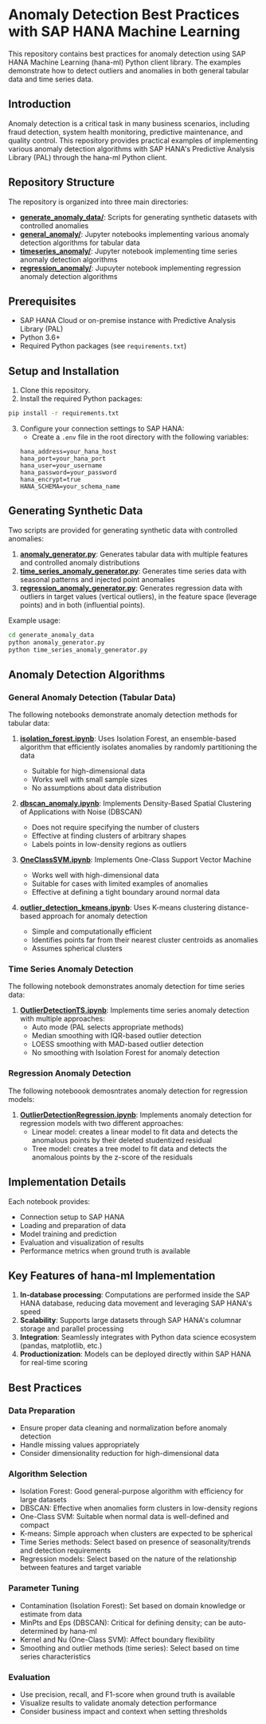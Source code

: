 # Anomaly Detection Best Practices with SAP HANA Machine Learning

This repository contains best practices for anomaly detection using SAP HANA Machine Learning (hana-ml) Python client library. The examples demonstrate how to detect outliers and anomalies in both general tabular data and time series data.

## Introduction

Anomaly detection is a critical task in many business scenarios, including fraud detection, system health monitoring, predictive maintenance, and quality control. This repository provides practical examples of implementing various anomaly detection algorithms with SAP HANA's Predictive Analysis Library (PAL) through the hana-ml Python client.

## Repository Structure

The repository is organized into three main directories:

- **[generate_anomaly_data/](https://github.com/SAP-samples/sap-btp-ai-best-practices/tree/main/best-practices/anomaly-detection/python/generate_anomaly_data)**: Scripts for generating synthetic datasets with controlled anomalies
- **[general_anomaly/](https://github.com/SAP-samples/sap-btp-ai-best-practices/tree/main/best-practices/anomaly-detection/python/general_anomaly)**: Jupyter notebooks implementing various anomaly detection algorithms for tabular data
- **[timeseries_anomaly/](https://github.com/SAP-samples/sap-btp-ai-best-practices/tree/main/best-practices/anomaly-detection/python/timeseries_anomaly)**: Jupyter notebook implementing time series anomaly detection algorithms
- **[regression_anomaly/]()**: Jupuyter notebook implementing regression anomaly detection algorithms

## Prerequisites

- SAP HANA Cloud or on-premise instance with Predictive Analysis Library (PAL)
- Python 3.6+
- Required Python packages (see `requirements.txt`)

## Setup and Installation

1. Clone this repository.
2. Install the required Python packages:

```bash
pip install -r requirements.txt
```

3. Configure your connection settings to SAP HANA:
   - Create a `.env` file in the root directory with the following variables:
   ```
   hana_address=your_hana_host
   hana_port=your_hana_port
   hana_user=your_username
   hana_password=your_password
   hana_encrypt=true
   HANA_SCHEMA=your_schema_name
   ```

## Generating Synthetic Data

Two scripts are provided for generating synthetic data with controlled anomalies:

1. **[anomaly_generator.py](https://github.com/SAP-samples/sap-btp-ai-best-practices/blob/main/best-practices/anomaly-detection/python/generate_anomaly_data/anomaly_generator.py)**: Generates tabular data with multiple features and controlled anomaly distributions
2. **[time_series_anomaly_generator.py](https://github.com/SAP-samples/sap-btp-ai-best-practices/blob/main/best-practices/anomaly-detection/python/generate_anomaly_data/time_series_anomaly_generator.py)**: Generates time series data with seasonal patterns and injected point anomalies
3. **[regression_anomaly_generator.py]()**: Generates regression data with outliers in target values (vertical outliers), in the feature space (leverage points) and in both (influential points).

Example usage:
```bash
cd generate_anomaly_data
python anomaly_generator.py
python time_series_anomaly_generator.py
```

## Anomaly Detection Algorithms

### General Anomaly Detection (Tabular Data)

The following notebooks demonstrate anomaly detection methods for tabular data:

1. **[isolation_forest.ipynb](https://github.com/SAP-samples/sap-btp-ai-best-practices/blob/main/best-practices/anomaly-detection/python/general_anomaly/isolation_forest.ipynb)**: Uses Isolation Forest, an ensemble-based algorithm that efficiently isolates anomalies by randomly partitioning the data
   - Suitable for high-dimensional data
   - Works well with small sample sizes
   - No assumptions about data distribution

2. **[dbscan_anomaly.ipynb](https://github.com/SAP-samples/sap-btp-ai-best-practices/blob/main/best-practices/anomaly-detection/python/general_anomaly/dbscan_anomaly.ipynb)**: Implements Density-Based Spatial Clustering of Applications with Noise (DBSCAN)
   - Does not require specifying the number of clusters
   - Effective at finding clusters of arbitrary shapes
   - Labels points in low-density regions as outliers

3. **[OneClassSVM.ipynb](https://github.com/SAP-samples/sap-btp-ai-best-practices/blob/main/best-practices/anomaly-detection/python/general_anomaly/OneClassSVM.ipynb)**: Implements One-Class Support Vector Machine
   - Works well with high-dimensional data
   - Suitable for cases with limited examples of anomalies
   - Effective at defining a tight boundary around normal data

4. **[outlier_detection_kmeans.ipynb](https://github.com/SAP-samples/sap-btp-ai-best-practices/blob/main/best-practices/anomaly-detection/python/general_anomaly/outlier_detection_kmeans.ipynb)**: Uses K-means clustering distance-based approach for anomaly detection
   - Simple and computationally efficient
   - Identifies points far from their nearest cluster centroids as anomalies
   - Assumes spherical clusters

### Time Series Anomaly Detection

The following notebook demonstrates anomaly detection for time series data:

1. **[OutlierDetectionTS.ipynb](https://github.com/SAP-samples/sap-btp-ai-best-practices/blob/main/best-practices/anomaly-detection/python/timeseries_anomaly/OutlierDetectionTS.ipynb)**: Implements time series anomaly detection with multiple approaches:
   - Auto mode (PAL selects appropriate methods)
   - Median smoothing with IQR-based outlier detection
   - LOESS smoothing with MAD-based outlier detection
   - No smoothing with Isolation Forest for anomaly detection

### Regression Anomaly Detection

The following noteboook demosntrates anomaly detection for regression models:

1. **[OutlierDetectionRegression.ipynb]()**: Implements anomaly detection for regression models with two different approaches:
   - Linear model: creates a linear model to fit data and detects the anomalous points by their deleted studentized residual
   - Tree model: creates a tree model to fit data and detects the anomalous points by the z-score of the residuals

## Implementation Details

Each notebook provides:
- Connection setup to SAP HANA
- Loading and preparation of data
- Model training and prediction
- Evaluation and visualization of results
- Performance metrics when ground truth is available

## Key Features of hana-ml Implementation

1. **In-database processing**: Computations are performed inside the SAP HANA database, reducing data movement and leveraging SAP HANA's speed
2. **Scalability**: Supports large datasets through SAP HANA's columnar storage and parallel processing
3. **Integration**: Seamlessly integrates with Python data science ecosystem (pandas, matplotlib, etc.)
4. **Productionization**: Models can be deployed directly within SAP HANA for real-time scoring

## Best Practices

### Data Preparation
- Ensure proper data cleaning and normalization before anomaly detection
- Handle missing values appropriately
- Consider dimensionality reduction for high-dimensional data

### Algorithm Selection
- Isolation Forest: Good general-purpose algorithm with efficiency for large datasets
- DBSCAN: Effective when anomalies form clusters in low-density regions
- One-Class SVM: Suitable when normal data is well-defined and compact
- K-means: Simple approach when clusters are expected to be spherical
- Time Series methods: Select based on presence of seasonality/trends and detection requirements
- Regression models: Select based on the nature of the relationship between features and target variable

### Parameter Tuning
- Contamination (Isolation Forest): Set based on domain knowledge or estimate from data
- MinPts and Eps (DBSCAN): Critical for defining density; can be auto-determined by hana-ml
- Kernel and Nu (One-Class SVM): Affect boundary flexibility
- Smoothing and outlier methods (time series): Select based on time series characteristics

### Evaluation
- Use precision, recall, and F1-score when ground truth is available
- Visualize results to validate anomaly detection performance
- Consider business impact and context when setting thresholds


